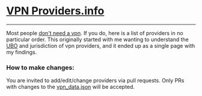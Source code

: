 # [VPN Providers.info](https://vpnproviders.info?utm_source=github)

----

Most people [don't need a vpn](https://www.youtube.com/watch?v=WVDQEoe6ZWY). If you do, here is a list of providers in no particular order. This originally started with me wanting to understand the [UBO](https://en.wikipedia.org/wiki/Beneficial_ownership) and jurisdiction of vpn providers, and it ended up as a single page with my findings.


### How to make changes:
You are invited to add/edit/change providers via pull requests. Only PRs with changes to the [vpn_data.json](https://github.com/PatrickSocha/vpnproviders.info/blob/master/website/vpn_data.json) will be accepted.
